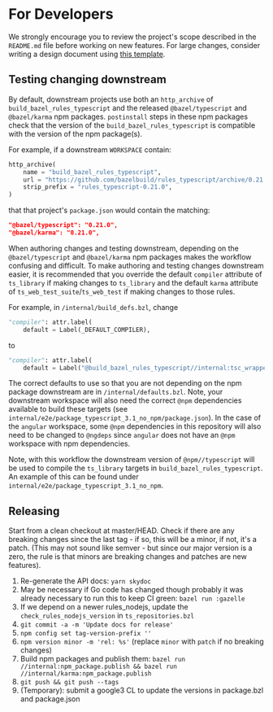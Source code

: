 # For Developers

We strongly encourage you to review the project's scope described in the `README.md` file before working on new features. For large changes, consider writing a design document using [this template](https://docs.google.com/document/d/1U6GlAaPF3tl1wvBNXebW1mD3oHZxV5h9TH-bR0p8Uz8/edit?usp=sharing).

## Testing changing downstream

By default, downstream projects use both an `http_archive` of `build_bazel_rules_typescript` and the released `@bazel/typescript` and `@bazel/karma` npm packages. `postinstall` steps in these npm packages check that the version of the `build_bazel_rules_typescript` is compatible with the version of the npm package(s).

For example, if a downstream `WORKSPACE` contain:

```python
http_archive(
    name = "build_bazel_rules_typescript",
    url = "https://github.com/bazelbuild/rules_typescript/archive/0.21.0.zip",
    strip_prefix = "rules_typescript-0.21.0",
)
```

that that project's `package.json` would contain the matching:

```json
"@bazel/typescript": "0.21.0",
"@bazel/karma": "0.21.0",
```

When authoring changes and testing downstream, depending on the `@bazel/typescript` and `@bazel/karma` npm packages makes the workflow confusing and difficult.
To make authoring and testing changes downstream easier, it is recommended that you override the default `compiler` attribute of `ts_library` if making changes
to `ts_library` and the default `karma` attribute of `ts_web_test_suite`/`ts_web_test` if making changes to those rules.

For example, in `/internal/build_defs.bzl`, change

```python
"compiler": attr.label(
    default = Label(_DEFAULT_COMPILER),
```

to

```python
"compiler": attr.label(
    default = Label("@build_bazel_rules_typescript//internal:tsc_wrapped_bin"),
```

The correct defaults to use so that you are not depending on the npm package downstream are in `/internal/defaults.bzl`. Note, your downstream
workspace will also need the correct `@npm` dependencies available to build these targets (see `internal/e2e/package_typescript_3.1_no_npm/package.json`).
In the case of the `angular` workspace, some `@npm` dependencies in this repository will also need to be changed to `@ngdeps` since `angular` does not have
an `@npm` workspace with npm dependencies.

Note, with this workflow the downstream version of `@npm//typescript` will be used to compile the `ts_library` targets in `build_bazel_rules_typescript`.
An example of this can be found under `internal/e2e/package_typescript_3.1_no_npm`.

## Releasing

Start from a clean checkout at master/HEAD. Check if there are any breaking
changes since the last tag - if so, this will be a minor, if not, it's a patch.
(This may not sound like semver - but since our major version is a zero, the
rule is that minors are breaking changes and patches are new features).

1. Re-generate the API docs: `yarn skydoc`
1. May be necessary if Go code has changed though probably it was already necessary to run this to keep CI green: `bazel run :gazelle`
1. If we depend on a newer rules_nodejs, update the `check_rules_nodejs_version` in `ts_repositories.bzl`
1. `git commit -a -m 'Update docs for release'`
1. `npm config set tag-version-prefix ''`
1. `npm version minor -m 'rel: %s'` (replace `minor` with `patch` if no breaking changes)
1. Build npm packages and publish them: `bazel run //internal:npm_package.publish && bazel run //internal/karma:npm_package.publish`
1. `git push && git push --tags`
1. (Temporary): submit a google3 CL to update the versions in package.bzl and package.json
